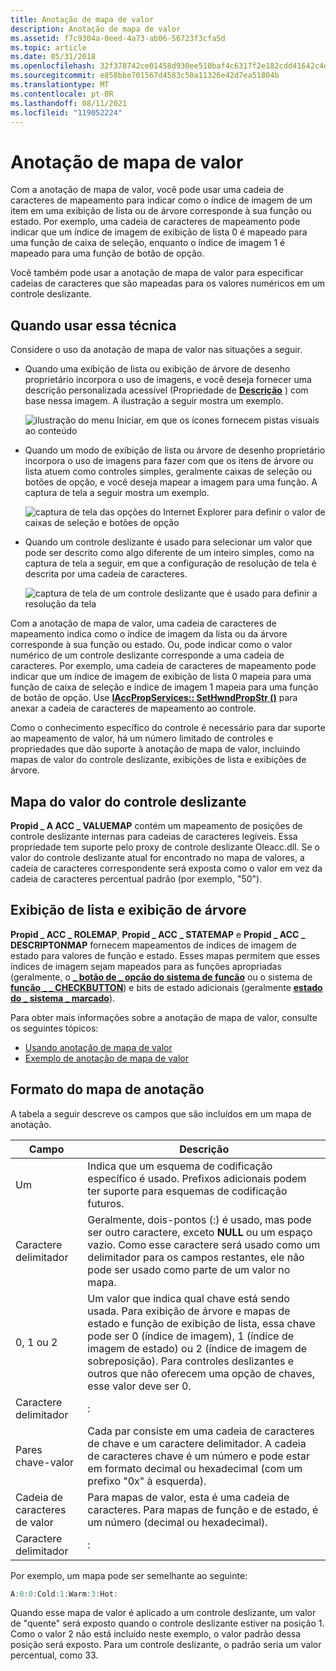 ```yaml
---
title: Anotação de mapa de valor
description: Anotação de mapa de valor
ms.assetid: f7c9304a-0eed-4a73-ab06-56723f3cfa5d
ms.topic: article
ms.date: 05/31/2018
ms.openlocfilehash: 32f378742ce01458d930ee510baf4c6317f2e182cdd41642c4d22928d9777fe4
ms.sourcegitcommit: e858bbe701567d4583c50a11326e42d7ea51804b
ms.translationtype: MT
ms.contentlocale: pt-BR
ms.lasthandoff: 08/11/2021
ms.locfileid: "119052224"
---
```

# <a name="value-map-annotation"></a>Anotação de mapa de valor

Com a anotação de mapa de valor, você pode usar uma cadeia de caracteres de mapeamento para indicar como o índice de imagem de um item em uma exibição de lista ou de árvore corresponde à sua função ou estado. Por exemplo, uma cadeia de caracteres de mapeamento pode indicar que um índice de imagem de exibição de lista 0 é mapeado para uma função de caixa de seleção, enquanto o índice de imagem 1 é mapeado para uma função de botão de opção.

Você também pode usar a anotação de mapa de valor para especificar cadeias de caracteres que são mapeadas para os valores numéricos em um controle deslizante.

## <a name="when-to-use-this-technique"></a>Quando usar essa técnica

Considere o uso da anotação de mapa de valor nas situações a seguir.

-   Quando uma exibição de lista ou exibição de árvore de desenho proprietário incorpora o uso de imagens, e você deseja fornecer uma descrição personalizada acessível (Propriedade de [**Descrição**](description-property.md) ) com base nessa imagem. A ilustração a seguir mostra um exemplo.

    ![ilustração do menu Iniciar, em que os ícones fornecem pistas visuais ao conteúdo](images/iconlist.gif)

-   Quando um modo de exibição de lista ou árvore de desenho proprietário incorpora o uso de imagens para fazer com que os itens de árvore ou lista atuem como controles simples, geralmente caixas de seleção ou botões de opção, e você deseja mapear a imagem para uma função. A captura de tela a seguir mostra um exemplo.

    ![captura de tela das opções do Internet Explorer para definir o valor de caixas de seleção e botões de opção](images/customlist.gif)

-   Quando um controle deslizante é usado para selecionar um valor que pode ser descrito como algo diferente de um inteiro simples, como na captura de tela a seguir, em que a configuração de resolução de tela é descrita por uma cadeia de caracteres.

    ![captura de tela de um controle deslizante que é usado para definir a resolução da tela](images/slider.gif)

Com a anotação de mapa de valor, uma cadeia de caracteres de mapeamento indica como o índice de imagem da lista ou da árvore corresponde à sua função ou estado. Ou, pode indicar como o valor numérico de um controle deslizante corresponde a uma cadeia de caracteres. Por exemplo, uma cadeia de caracteres de mapeamento pode indicar que um índice de imagem de exibição de lista 0 mapeia para uma função de caixa de seleção e índice de imagem 1 mapeia para uma função de botão de opção. Use [**IAccPropServices:: SetHwndPropStr ()**](/windows/desktop/api/Oleacc/nf-oleacc-iaccpropservices-sethwndpropstr) para anexar a cadeia de caracteres de mapeamento ao controle.

Como o conhecimento específico do controle é necessário para dar suporte ao mapeamento de valor, há um número limitado de controles e propriedades que dão suporte à anotação de mapa de valor, incluindo mapas de valor do controle deslizante, exibições de lista e exibições de árvore.

## <a name="slider-value-map"></a>Mapa do valor do controle deslizante

**Propid \_ A ACC \_ VALUEMAP** contém um mapeamento de posições de controle deslizante internas para cadeias de caracteres legíveis. Essa propriedade tem suporte pelo proxy de controle deslizante Oleacc.dll. Se o valor do controle deslizante atual for encontrado no mapa de valores, a cadeia de caracteres correspondente será exposta como o valor em vez da cadeia de caracteres percentual padrão (por exemplo, "50").

## <a name="list-view-and-tree-view"></a>Exibição de lista e exibição de árvore

**Propid \_ ACC \_ ROLEMAP**, **Propid \_ ACC \_ STATEMAP** e **Propid \_ ACC \_ DESCRIPTONMAP** fornecem mapeamentos de índices de imagem de estado para valores de função e estado. Esses mapas permitem que esses índices de imagem sejam mapeados para as funções apropriadas (geralmente, o [**\_ botão de \_ opção do sistema de função**](object-roles.md) ou o sistema de [**função \_ \_ CHECKBUTTON**](object-roles.md)) e bits de estado adicionais (geralmente [**estado do \_ sistema \_ marcado**](object-state-constants.md)).

Para obter mais informações sobre a anotação de mapa de valor, consulte os seguintes tópicos:

-   [Usando anotação de mapa de valor](using-value-map-annotation.md)
-   [Exemplo de anotação de mapa de valor](value-map-annotation-sample.md)

## <a name="annotation-map-format"></a>Formato do mapa de anotação

A tabela a seguir descreve os campos que são incluídos em um mapa de anotação.



| Campo               | Descrição                                                                                                                                                                                                                                                                   |
|---------------------|-------------------------------------------------------------------------------------------------------------------------------------------------------------------------------------------------------------------------------------------------------------------------------|
| Um                 | Indica que um esquema de codificação específico é usado. Prefixos adicionais podem ter suporte para esquemas de codificação futuros.                                                                                                                                                          |
| Caractere delimitador | Geralmente, dois-pontos (:) é usado, mas pode ser outro caractere, exceto **NULL** ou um espaço vazio. Como esse caractere será usado como um delimitador para os campos restantes, ele não pode ser usado como parte de um valor no mapa.                                               |
| 0, 1 ou 2          | Um valor que indica qual chave está sendo usada. Para exibição de árvore e mapas de estado e função de exibição de lista, essa chave pode ser 0 (índice de imagem), 1 (índice de imagem de estado) ou 2 (índice de imagem de sobreposição). Para controles deslizantes e outros que não oferecem uma opção de chaves, esse valor deve ser 0. |
| Caractere delimitador | :                                                                                                                                                                                                                                                                             |
| Pares chave-valor     | Cada par consiste em uma cadeia de caracteres de chave e um caractere delimitador. A cadeia de caracteres chave é um número e pode estar em formato decimal ou hexadecimal (com um prefixo "0x" à esquerda).                                                                                                            |
| Cadeia de caracteres de valor        | Para mapas de valor, esta é uma cadeia de caracteres. Para mapas de função e de estado, é um número (decimal ou hexadecimal).                                                                                                                                                                         |
| Caractere delimitador | :                                                                                                                                                                                                                                                                             |



 

Por exemplo, um mapa pode ser semelhante ao seguinte:


```C++
A:0:0:Cold:1:Warm:3:Hot:
```



Quando esse mapa de valor é aplicado a um controle deslizante, um valor de "quente" será exposto quando o controle deslizante estiver na posição 1. Como o valor 2 não está incluído neste exemplo, o valor padrão dessa posição será exposto. Para um controle deslizante, o padrão seria um valor percentual, como 33.

 

 




